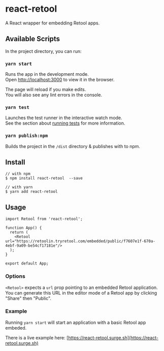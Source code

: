 # react-retool

A React wrapper for embedding Retool apps.

## Available Scripts

In the project directory, you can run:

### `yarn start`

Runs the app in the development mode.\
Open [http://localhost:3000](http://localhost:3000) to view it in the browser.

The page will reload if you make edits.\
You will also see any lint errors in the console.

### `yarn test`

Launches the test runner in the interactive watch mode.\
See the section about [running tests](https://facebook.github.io/create-react-app/docs/running-tests) for more information.

### `yarn publish:npm`

Builds the project in the `/dist` directory & publishes with to npm. 

## Install

```
// with npm
$ npm install react-retool  --save

// with yarn
$ yarn add react-retool
```


## Usage

```
import Retool from 'react-retool';

function App() {
  return (
    <Retool url="https://retoolin.tryretool.com/embedded/public/f7607e1f-670a-4ebf-9a09-be54cf17181e"/>
  );
}

export default App;
```

### Options
`<Retool>` expects a `url` prop pointing to an embedded Retool application. You can generate this URL in the editor mode of a Retool app by clicking "Share" then "Public".


### Example

Running `yarn start` will start an application with a basic Retool app embeded. 

There is a live example here: [https://react-retool.surge.sh](https://react-retool.surge.sh)